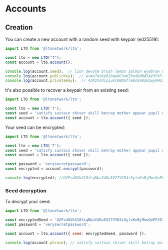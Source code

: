 # Accounts

## **Creation**

You can create a new account with a random seed with keypair (ed25519):

```javascript
import LTO from '@ltonetwork/lto';

const lto = new LTO("T");
const account = lto.account();

console.log(account.seed);  // lion devote brush lemon salmon eyebrow near autumn aspect april ugly position dismiss suit finger
console.log(account.publicKey);  // AvWa7XokpR284pNCnoKZhudQdNA5AV3PXPi6HhggAhbT
console.log(account.privateKey);  // 4dXzhzRcpiukcRBUGfre8s8aRaUqwyKHUzfbQTtNRRMFxZXQ6BsbfKPbA2QVBELNjoxxy6NQkii6HVg1zPzti4mB
```

It's also possible to recover a keypair from an existing seed:

```javascript
import LTO from '@ltonetwork/lto';

const lto = new LTO('T');
const seed = 'satisfy sustain shiver skill betray mother appear pupil coconut weasel firm top puzzle monkey seek';
const account = lto.account({ seed });
```

Your seed can be encrypted:

```javascript
import LTO from '@ltonetwork/lto';

const lto = new LTO('T');
const seed = 'satisfy sustain shiver skill betray mother appear pupil coconut weasel firm top puzzle monkey seek';
const account = lto.account({ seed });

const password = 'verysecretpassword';
const encrypted = account.encrypt(password); 

console.log(encrypted); //U2FsdGVkX18tLqNbaYdDu5V27VYD4iSylvKnBjMmvQoFFJO1KbsoKKW1eK/y6kqahvv4eak8Uf8tO1w2I9hbcWFUJDysZh1UyaZt6TmXwYfUZq163e9qRhPn4xC8VkxFCymdzYNBAZgyw8ziRhSujujiDZFT3PTmhhkBwIT7FMs=
```

### **Seed decryption**

To decrypt your seed:

```javascript
import LTO from '@ltonetwork/lto';

const encryptedSeed = 'U2FsdGVkX18tLqNbaYdDu5V27VYD4iSylvKnBjMmvQoFFJO1KbsoKKW1eK/y6kqahvv4eak8Uf8tO1w2I9hbcWFUJDysZh1UyaZt6TmXwYfUZq163e9qRhPn4xC8VkxFCymdzYNBAZgyw8ziRhSujujiDZFT3PTmhhkBwIT7FMs=';
const password = 'verysecretpassword';

const account = lto.account({ seed: encryptedSeed, password });

console.log(account.phrase); // satisfy sustain shiver skill betray mother appear pupil coconut weasel firm top puzzle monkey seek
```
